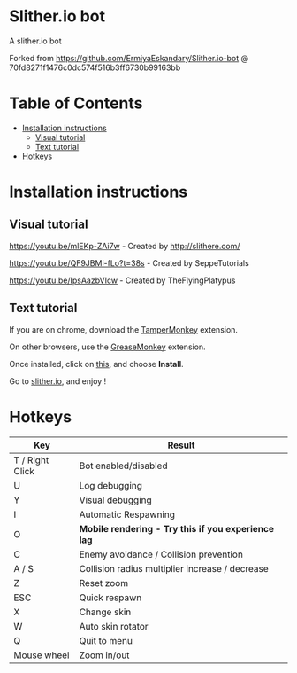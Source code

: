 # Slither.io bot
A slither.io bot

Forked from https://github.com/ErmiyaEskandary/Slither.io-bot @ 70fd8271f1476c0dc574f516b3ff6730b99163bb

# Table of Contents
- [Installation instructions](https://github.com/j-c-m/Slither.io-bot#installation-instructions)
	- [Visual tutorial](https://github.com/j-c-m/Slither.io-bot#visual-tutorial)
	- [Text tutorial](https://github.com/j-c-m/Slither.io-bot#text-tutorial)
- [Hotkeys](https://github.com/j-c-m/Slither.io-bot#hotkeys)

# Installation instructions
## Visual tutorial
https://youtu.be/mlEKp-ZAi7w - Created by http://slithere.com/

https://youtu.be/QF9JBMi-fLo?t=38s - Created by SeppeTutorials

https://youtu.be/IpsAazbVIcw - Created by TheFlyingPlatypus

## Text tutorial
If you are on chrome, download the [TamperMonkey](https://chrome.google.com/webstore/detail/tampermonkey/dhdgffkkebhmkfjojejmpbldmpobfkfo?hl=en) extension.

On other browsers, use the [GreaseMonkey](https://addons.mozilla.org/en-GB/firefox/addon/greasemonkey/) extension.

Once installed, click on [this](https://github.com/j-c-m/slither.io-bot/raw/master/bot.user.js), and choose **Install**.

Go to [slither.io](http://slither.io/), and enjoy !

# Hotkeys

Key | Result
---|---
T / Right Click | Bot enabled/disabled
U | Log debugging
Y | Visual debugging
I | Automatic Respawning
O | **Mobile rendering - Try this if you experience lag**
C | Enemy avoidance / Collision prevention
A / S | Collision radius multiplier increase / decrease
Z | Reset zoom
ESC | Quick respawn
X | Change skin
W | Auto skin rotator
Q | Quit to menu
Mouse wheel | Zoom in/out